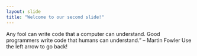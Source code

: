 ```yaml
---
layout: slide
title: "Welcome to our second slide!"
---
```

Any fool can write code that a computer can understand. Good programmers write code that humans can understand.” – Martin Fowler
Use the left arrow to go back!
